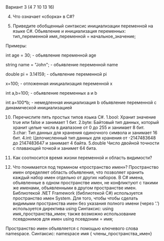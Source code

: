 Вариант 3 (4 7 10 13 16)

4. Что означает «сборка» в C#?

7. Приведите обобщенный синтаксис инициализации переменной на
языке C#.
Обьявление и инициализация переменных:
тип_переменной имя_переменной = начальное_значение;

Примеры:

int age = 30; - обьявление переменной age

string name = "John"; - обьявление переменной name

double pi = 3.14159; - обьявление переменной pi

x=100; - отложенная инициализация переменной x

int a,b=100; - обьявление переменных a и b

int a=100*b; - немедленная инициализация b обьявление переменной с динамической инициализацией


10. Перечислите пять простых типов языка C#.
    1.bool: Хранит значение true или false и занимает 1 бит.
    2.byte: Байтовый тип данных, который хранит целые числа в диапазоне от 0 до 255 и занимает 8 бит.
    3.char: Тип данных для хранения одиночного символа и занимает 16 бит.
    4.int: Целочисленный тип данных для хранения от -2147483648 до 2147483647 и занимает 4 байта.
    5.double Число двойной точности с плавающей точкой  и занимет 64 бита.

13. Как соотносится время жизни переменной и область видимости?
  

16. Что понимается под термином «пространство имен»?
Пространство имен определяет область объявления, что позволяет хранить каждый набор имен отдельно от других наборов. В С# имена, объявленные в одном пространстве имен, не конфликтуют с такими же именами, объявленными в другом пространстве имен. Библиотекой .NET Framework (библиотекой С#) используется пространство имен System. Для того, чтобы чтобы сделать видимыми пространства имен без указания полного имени (через ‘.’) используется директива using
Синтаксис:
using имя_пространства_имен;
также возможно использование псевдонимов для имен
using псевдоним = имя;

Пространство имен объявляется с помощью ключевого слова
namespace.
Синтаксис:
namespace имя {
члены_пространства_имен}
